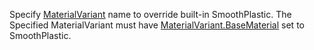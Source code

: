 Specify [MaterialVariant](https://create.roblox.com/docs/reference/engine/classes/MaterialVariant) name to override built-in
SmoothPlastic. The Specified MaterialVariant must have
[MaterialVariant.BaseMaterial](https://create.roblox.com/docs/reference/engine/classes/MaterialVariant#BaseMaterial) set to SmoothPlastic.